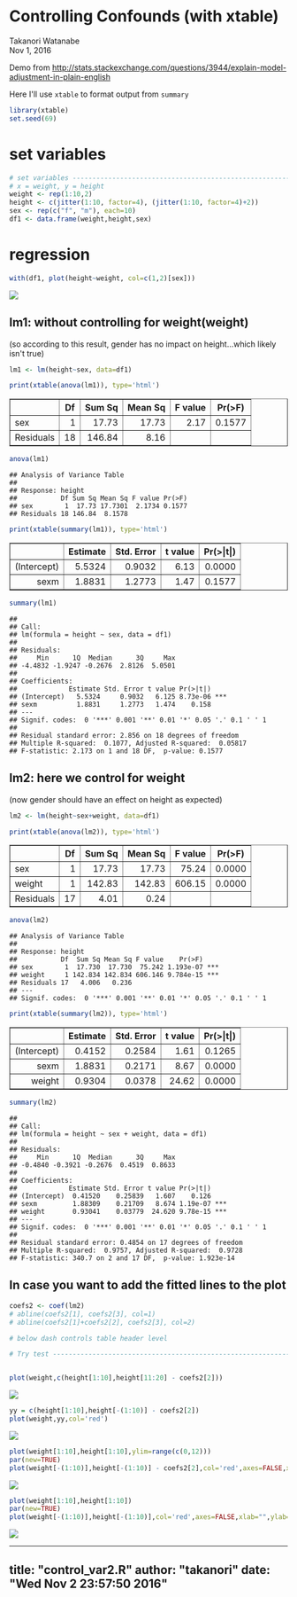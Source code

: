 # Controlling Confounds (with xtable)
Takanori Watanabe  
Nov 1, 2016  


Demo from http://stats.stackexchange.com/questions/3944/explain-model-adjustment-in-plain-english

Here I'll use `xtable` to format output from `summary`



```r
library(xtable)
set.seed(69)
```

# set variables


```r
# set variables -----------------------------------------------------------
# x = weight, y = height
weight <- rep(1:10,2)
height <- c(jitter(1:10, factor=4), (jitter(1:10, factor=4)+2))
sex <- rep(c("f", "m"), each=10)
df1 <- data.frame(weight,height,sex)
```

# regression


```r
with(df1, plot(height~weight, col=c(1,2)[sex]))
```

![](control_var2_files/figure-html/unnamed-chunk-3-1.png)<!-- -->

## lm1: without controlling for weight(weight)
(so according to this result, gender has no impact on height...which likely isn't true)


```r
lm1 <- lm(height~sex, data=df1)
```


```r
print(xtable(anova(lm1)), type='html')
```

<!-- html table generated in R 3.3.1 by xtable 1.8-2 package -->
<!-- Wed Nov  2 23:57:50 2016 -->
<table border=1>
<tr> <th>  </th> <th> Df </th> <th> Sum Sq </th> <th> Mean Sq </th> <th> F value </th> <th> Pr(&gt;F) </th>  </tr>
  <tr> <td> sex </td> <td align="right"> 1 </td> <td align="right"> 17.73 </td> <td align="right"> 17.73 </td> <td align="right"> 2.17 </td> <td align="right"> 0.1577 </td> </tr>
  <tr> <td> Residuals </td> <td align="right"> 18 </td> <td align="right"> 146.84 </td> <td align="right"> 8.16 </td> <td align="right">  </td> <td align="right">  </td> </tr>
   </table>


```r
anova(lm1)
```

```
## Analysis of Variance Table
## 
## Response: height
##           Df Sum Sq Mean Sq F value Pr(>F)
## sex        1  17.73 17.7301  2.1734 0.1577
## Residuals 18 146.84  8.1578
```


```r
print(xtable(summary(lm1)), type='html')
```

<!-- html table generated in R 3.3.1 by xtable 1.8-2 package -->
<!-- Wed Nov  2 23:57:50 2016 -->
<table border=1>
<tr> <th>  </th> <th> Estimate </th> <th> Std. Error </th> <th> t value </th> <th> Pr(&gt;|t|) </th>  </tr>
  <tr> <td align="right"> (Intercept) </td> <td align="right"> 5.5324 </td> <td align="right"> 0.9032 </td> <td align="right"> 6.13 </td> <td align="right"> 0.0000 </td> </tr>
  <tr> <td align="right"> sexm </td> <td align="right"> 1.8831 </td> <td align="right"> 1.2773 </td> <td align="right"> 1.47 </td> <td align="right"> 0.1577 </td> </tr>
   </table>


```r
summary(lm1)
```

```
## 
## Call:
## lm(formula = height ~ sex, data = df1)
## 
## Residuals:
##     Min      1Q  Median      3Q     Max 
## -4.4832 -1.9247 -0.2676  2.8126  5.0501 
## 
## Coefficients:
##             Estimate Std. Error t value Pr(>|t|)    
## (Intercept)   5.5324     0.9032   6.125 8.73e-06 ***
## sexm          1.8831     1.2773   1.474    0.158    
## ---
## Signif. codes:  0 '***' 0.001 '**' 0.01 '*' 0.05 '.' 0.1 ' ' 1
## 
## Residual standard error: 2.856 on 18 degrees of freedom
## Multiple R-squared:  0.1077,	Adjusted R-squared:  0.05817 
## F-statistic: 2.173 on 1 and 18 DF,  p-value: 0.1577
```

## lm2: here we control for weight 
(now gender should have an effect on height as expected)


```r
lm2 <- lm(height~sex+weight, data=df1)
```


```r
print(xtable(anova(lm2)), type='html')
```

<!-- html table generated in R 3.3.1 by xtable 1.8-2 package -->
<!-- Wed Nov  2 23:57:50 2016 -->
<table border=1>
<tr> <th>  </th> <th> Df </th> <th> Sum Sq </th> <th> Mean Sq </th> <th> F value </th> <th> Pr(&gt;F) </th>  </tr>
  <tr> <td> sex </td> <td align="right"> 1 </td> <td align="right"> 17.73 </td> <td align="right"> 17.73 </td> <td align="right"> 75.24 </td> <td align="right"> 0.0000 </td> </tr>
  <tr> <td> weight </td> <td align="right"> 1 </td> <td align="right"> 142.83 </td> <td align="right"> 142.83 </td> <td align="right"> 606.15 </td> <td align="right"> 0.0000 </td> </tr>
  <tr> <td> Residuals </td> <td align="right"> 17 </td> <td align="right"> 4.01 </td> <td align="right"> 0.24 </td> <td align="right">  </td> <td align="right">  </td> </tr>
   </table>


```r
anova(lm2)
```

```
## Analysis of Variance Table
## 
## Response: height
##           Df  Sum Sq Mean Sq F value    Pr(>F)    
## sex        1  17.730  17.730  75.242 1.193e-07 ***
## weight     1 142.834 142.834 606.146 9.784e-15 ***
## Residuals 17   4.006   0.236                      
## ---
## Signif. codes:  0 '***' 0.001 '**' 0.01 '*' 0.05 '.' 0.1 ' ' 1
```


```r
print(xtable(summary(lm2)), type='html')
```

<!-- html table generated in R 3.3.1 by xtable 1.8-2 package -->
<!-- Wed Nov  2 23:57:50 2016 -->
<table border=1>
<tr> <th>  </th> <th> Estimate </th> <th> Std. Error </th> <th> t value </th> <th> Pr(&gt;|t|) </th>  </tr>
  <tr> <td align="right"> (Intercept) </td> <td align="right"> 0.4152 </td> <td align="right"> 0.2584 </td> <td align="right"> 1.61 </td> <td align="right"> 0.1265 </td> </tr>
  <tr> <td align="right"> sexm </td> <td align="right"> 1.8831 </td> <td align="right"> 0.2171 </td> <td align="right"> 8.67 </td> <td align="right"> 0.0000 </td> </tr>
  <tr> <td align="right"> weight </td> <td align="right"> 0.9304 </td> <td align="right"> 0.0378 </td> <td align="right"> 24.62 </td> <td align="right"> 0.0000 </td> </tr>
   </table>


```r
summary(lm2)
```

```
## 
## Call:
## lm(formula = height ~ sex + weight, data = df1)
## 
## Residuals:
##     Min      1Q  Median      3Q     Max 
## -0.4840 -0.3921 -0.2676  0.4519  0.8633 
## 
## Coefficients:
##             Estimate Std. Error t value Pr(>|t|)    
## (Intercept)  0.41520    0.25839   1.607    0.126    
## sexm         1.88309    0.21709   8.674 1.19e-07 ***
## weight       0.93041    0.03779  24.620 9.78e-15 ***
## ---
## Signif. codes:  0 '***' 0.001 '**' 0.01 '*' 0.05 '.' 0.1 ' ' 1
## 
## Residual standard error: 0.4854 on 17 degrees of freedom
## Multiple R-squared:  0.9757,	Adjusted R-squared:  0.9728 
## F-statistic: 340.7 on 2 and 17 DF,  p-value: 1.923e-14
```

## In case you want to add the fitted lines to the plot


```r
coefs2 <- coef(lm2)
# abline(coefs2[1], coefs2[3], col=1)
# abline(coefs2[1]+coefs2[2], coefs2[3], col=2)

# below dash controls table header level
```

```r
# Try test --------------------------------------------------------------------


plot(weight,c(height[1:10],height[11:20] - coefs2[2]))
```

![](control_var2_files/figure-html/unnamed-chunk-15-1.png)<!-- -->

```r
yy = c(height[1:10],height[-(1:10)] - coefs2[2])
plot(weight,yy,col='red')
```

![](control_var2_files/figure-html/unnamed-chunk-15-2.png)<!-- -->

```r
plot(weight[1:10],height[1:10],ylim=range(c(0,12)))
par(new=TRUE)
plot(weight[-(1:10)],height[-(1:10)] - coefs2[2],col='red',axes=FALSE,xlab="",ylab="",ylim=range(c(0,12)))
```

![](control_var2_files/figure-html/unnamed-chunk-15-3.png)<!-- -->

```r
plot(weight[1:10],height[1:10])
par(new=TRUE)
plot(weight[-(1:10)],height[-(1:10)],col='red',axes=FALSE,xlab="",ylab="")
```

![](control_var2_files/figure-html/unnamed-chunk-15-4.png)<!-- -->


---
title: "control_var2.R"
author: "takanori"
date: "Wed Nov  2 23:57:50 2016"
---
